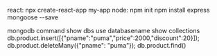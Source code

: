 react:
 npx create-react-app my-app
 node:
 npm init
 npm install express mongoose --save

 mongodb command
 show dbs
 use databasename
 show collections
 db.product.insert([{"pname":"puma","price":2000,"discount":20}]);
 db.product.deleteMany({"pname": "puma"});
   db.product.find()

